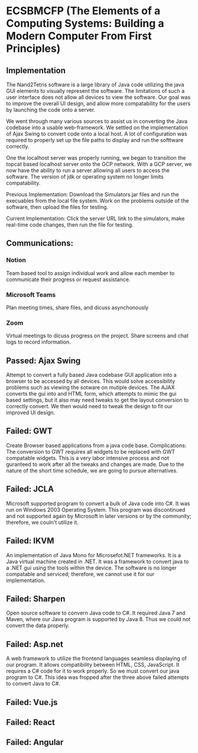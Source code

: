 # ECSBMCFP (The Elements of a Computing Systems: Building a Modern Computer From First Principles)


## Implementation
The Nand2Tetris software is a large library of Java code utilizing the java GUI elements to visually represent the software. The limitations of such a user interface does not allow all devices to view the software. Our goal was to improve the overall UI design, and allow more compatability for the users by launching the code onto a server.

We went through many various sources to assist us in converting the Java codebase into a usable web-framework. We settled on the implementation of Ajax Swing to convert code onto a local host. A lot of configuration was required to properly set up the file paths to display and run the softtware correctly.

One the localhost server was properly running, we began to transition the topcat based localhost server onto the GCP network. With a GCP server, we now have the ability to run a server allowing all users to access the software. The version of jdk or operating system no longer limits compatability.

Previous Implementation: Download the Simulators.jar files and run the execuables from the local file system. Work on the problems outside of the software, then upload the files for testing.

Current Implementation: Click the server URL link to the simulators, make real-time code changes, then run the file for testing. 


## Communications:
### Notion
Team based tool to assign individual work and allow each member to communicate their progress or request assistance.

### Microsoft Teams
Plan meeting times, share files, and dicuss asynchonously

### Zoom
Virtual meetings to dicuss progress on the project. Share screens and chat logs to record information.

## Passed: Ajax Swing
Attempt to convert a fully based Java codebase GUI application into a browser to be accessed by all devices. This would solve accessibility problems such as viewing the sotware on mutiple devices. The AJAX converts the gui into and HTML form, which attempts to mimic the gui based settings, but it also may need tweaks to get the layout conversion to correctly convert. We then would need to tweak the design to fit our improved UI design.

## Failed: GWT
Create Browser based applications from a java code base.
Complications: The conversion to GWT requires all widgets to be replaced with GWT compatable widgets. This is a very labor intensive process and not guranteed to work after all the tweaks and changes are made. Due to the nature of the short time schedule, we are going to pursue alternatives.

## Failed: JCLA
Microsoft supported program to convert a bulk of Java code into C#. It was run on Windows 2003 Operating System. This program was discontinued and not supported again by Microsoft in later versions or by the community; therefore, we couln't utilize it.
## Failed: IKVM
An implementation of Java Mono for Microsefot.NET frameworks. It is a Java virtual machine created in .NET. It was a framework to convert java to a .NET gui using the tools within the device. The software is no longer compatable and serviced; therefore, we cannot use it for our implementation.
## Failed: Sharpen
Open source software to convern Java code to C#. It required Java 7 and Maven, where our Java program is supported by Java 8. Thus we could not convert the data properly.
## Failed: Asp.net
A web framework to utilize the frontend languages seamless displaying of our program. It allows compatibility between HTML, CSS, JavaScript. It requires a C# code for it to work properly. So we must convert our java program to C#. This idea was fropped after the three above failed attempts to convert Java to C#.
## Failed: Vue.js
## Failed: React
## Failed: Angular

